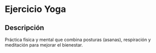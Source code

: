 # Ejercicio Yoga

## Descripción
Práctica física y mental que combina posturas (asanas), respiración y meditación para mejorar el bienestar.